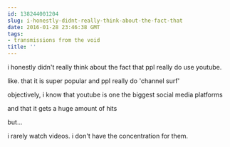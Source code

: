 ```yaml
---
id: 138244001204
slug: i-honestly-didnt-really-think-about-the-fact-that
date: 2016-01-28 23:46:38 GMT
tags:
- transmissions from the void
title: ''
---
```


i honestly didn't really think about the fact that ppl really do use youtube.

like. that it is super popular and ppl really do 'channel surf'

objectively, i know that youtube is one the biggest social media platforms

and that it gets a huge amount of hits

but...

i rarely watch videos. i don't have the concentration for them.